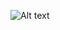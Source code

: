 ![Alt text](https://github.com/rpi-dotcio/phpLicenseWatcher/raw/assets/db_schema.png?raw=true "Database ER Diagram")
